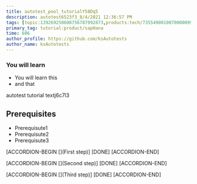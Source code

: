 ```yaml
---
title: autotest_pool_tutorialY58Dq5
description: autotest6523f3_8/4/2021 12:36:57 PM
tags: [topic:139269250608756787992873,products:tech/73554900100700000996,tutorial:experience/advanced]
primary_tag: tutorial:product/sapHana
time: 606
author_profile: https://github.com/ksAutotests
author_name: ksAutotests
---
```

### You will learn
- You will learn this
- and that

autotest tutorial textj6c7l3

## Prerequisites
- Prerequisute1
- Prerequisute2
- Prerequisute3

[ACCORDION-BEGIN [](First step)]
[DONE]
[ACCORDION-END]

[ACCORDION-BEGIN [](Second step)]
[DONE]
[ACCORDION-END]

[ACCORDION-BEGIN [](Third step)]
[DONE]
[ACCORDION-END]

